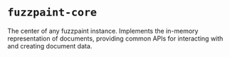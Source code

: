 # `fuzzpaint-core`
The center of any fuzzpaint instance. Implements the in-memory representation of documents, providing common APIs for interacting with
and creating document data.
